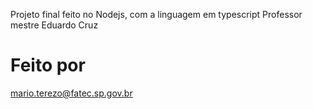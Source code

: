 Projeto final feito no Nodejs, com a linguagem em typescript
Professor mestre Eduardo Cruz 

# Feito por 
mario.terezo@fatec.sp.gov.br
